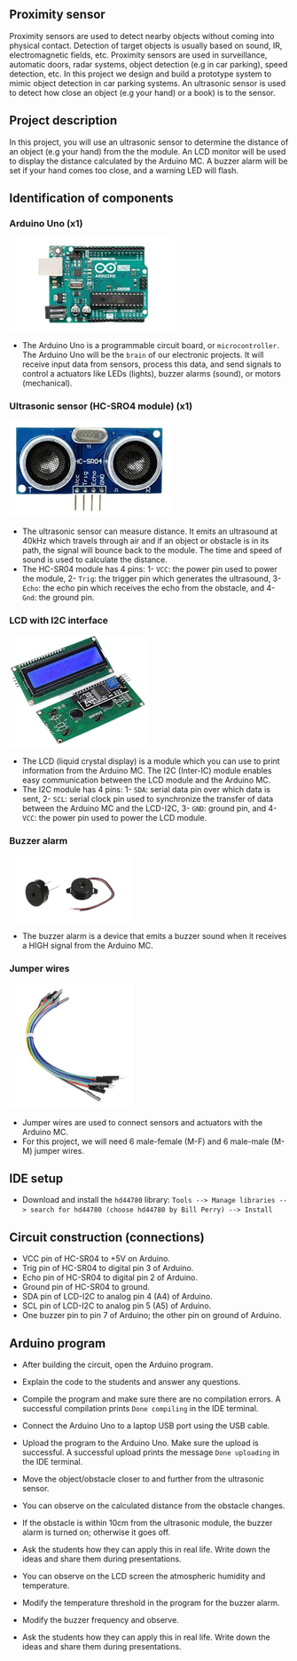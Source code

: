 ## Proximity sensor
Proximity sensors are used to detect nearby objects without coming into physical contact. Detection of target objects is usually based on sound, IR, electromagnetic fields, etc. Proximity sensors are used in surveillance, automatic doors, radar systems, object
detection (e.g in car parking), speed detection, etc. In this project we design and build a prototype system to mimic object detection in car
parking systems. An ultrasonic sensor is used to detect how close an object (e.g your hand) or a book) is to the sensor. 

## Project description
In this project, you will use an ultrasonic sensor to determine the distance of an object (e.g your hand) from the the module. An LCD monitor will be used to display the distance calculated by the Arduino MC. A buzzer alarm will be set if your hand comes too close, and a warning LED will flash.

## Identification of components
### Arduino Uno (x1)
![arduino](../imgs/uno.png)
- The Arduino Uno is a programmable circuit board, or `microcontroller`. The Arduino Uno will be the `brain` of our electronic projects. It will receive input data from sensors, process this data, and send signals to control a actuators like LEDs (lights), buzzer alarms (sound), or motors (mechanical).
### Ultrasonic sensor (HC-SRO4 module) (x1) 
![hcsr04](../imgs/hcsro4.png)
- The ultrasonic sensor can measure distance. It emits an ultrasound at 40kHz which travels through air and if an object or obstacle is in its path, the signal will bounce back to the module. The time and speed of sound is used to calculate the distance.
- The HC-SR04 module has 4 pins: 1- `VCC`: the power pin used to power the module, 2- `Trig`: the trigger pin which generates the ultrasound, 3- `Echo`: the echo pin which receives the echo from the obstacle, and 4- `Gnd`: the ground pin.

### LCD with I2C interface
![lcd12c](../imgs/lcdi2c.png)
- The LCD (liquid crystal display) is a module which you can use to print information from the Arduino MC. The I2C (Inter-IC) module enables easy communication between the LCD module and the Arduino MC.
- The I2C module has 4 pins: 1- `SDA`: serial data pin over which data is sent, 2- `SCL`: serial clock pin used to synchronize the transfer of data between the Arduino MC and the LCD-I2C, 3- `GND`: ground pin, and 4- `VCC`: the power pin used to power the LCD module.

### Buzzer alarm
![buzzer](../imgs/buzzer.png)
- The buzzer alarm is a device that emits a buzzer sound when it receives a HIGH signal from the Arduino MC.

### Jumper wires
![jumpers](../imgs/jumper.png)
- Jumper wires are used to connect sensors and actuators with the Arduino MC.
- For this project, we will need 6 male-female (M-F) and 6 male-male (M-M) jumper wires.
## IDE setup
- Download and install the `hd44780` library: `Tools --> Manage libraries --> search for hd44780 (choose hd44780 by Bill Perry) --> Install`

## Circuit construction (connections)

- VCC pin of HC-SR04 to +5V on Arduino.
- Trig pin of HC-SR04 to digital pin 3 of Arduino.
- Echo pin of HC-SR04 to digital pin 2 of Arduino.
- Ground pin of HC-SR04 to ground.
- SDA pin of LCD-I2C to analog pin 4 (A4) of Arduino.
- SCL pin of LCD-I2C to analog pin 5 (A5) of Arduino.
- One buzzer pin to pin 7 of Arduino; the other pin on ground of Arduino.


## Arduino program
- After building the circuit, open the Arduino program.
- Explain the code to the students and answer any questions.
- Compile the program and make sure there are no compilation errors. A successful compilation prints `Done compiling` in the IDE terminal.
- Connect the Arduino Uno to a laptop USB port using the USB cable.
- Upload the program to the Arduino Uno. Make sure the upload is successful. A successful upload prints the message `Done uploading` in the IDE terminal.

- Move the object/obstacle closer to and further from the ultrasonic sensor.
- You can observe on the calculated distance from the obstacle changes.
- If the obstacle is within 10cm from the ultrasonic module, the buzzer alarm is turned on; otherwise it goes off.
- Ask the students how they can apply this in real life. Write down the ideas and share them during presentations.


- You can observe on the LCD screen the atmospheric humidity and temperature. 
- Modify the temperature threshold in the program for the buzzer alarm.
- Modify the buzzer frequency and observe.
- Ask the students how they can apply this in real life. Write down the ideas and share them during presentations.
